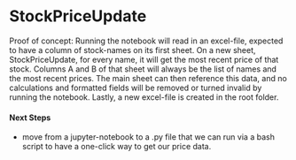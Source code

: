 # StockPriceUpdate

Proof of concept: Running the notebook will read in an excel-file, expected to have a column of stock-names on its first sheet. On a new sheet, StockPriceUpdate, for every name, it will get the most recent price of that stock. Columns A and B of that sheet will always be the list of names and the most recent prices. The main sheet can then reference this data, and no calculations and formatted fields will be removed or turned invalid by running the notebook. Lastly, a new excel-file is created in the root folder.

#### Next Steps

- move from a jupyter-notebook to a .py file that we can run via a bash script to have a one-click way to get our price data.

